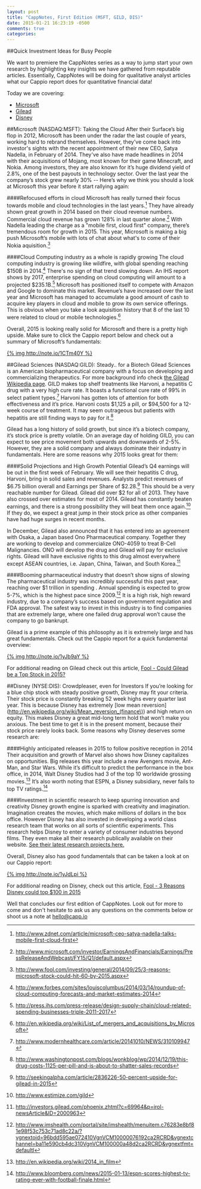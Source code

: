 ```yaml
---
layout: post
title: "CappNotes, First Edition (MSFT, GILD, DIS)"
date: 2015-01-21 16:23:19 -0500
comments: true
categories: 
---
```

##Quick Investment Ideas for Busy People

We want to premiere the CappNotes series as a way to jump start your own research by highlighting key insights we have gathered from reputable articles. Essentially, CappNotes will be doing for qualitative analyst articles what our Cappio report does for quantitative financial data!

Today we are covering: 

* [Microsoft](#msft)
* [Gilead](#gild)
* [Disney](#dis) 

##<a name="msft"></a>Microsoft (NASDAQ:MSFT): Taking the Cloud
After their Surface’s big flop in 2012, Microsoft has been under the radar the last couple of years, working hard to rebrand themselves. However, they've come back into investor's sights with the recent appointment of their new CEO, Satya Nadella, in February of 2014. They've also have made headlines in 2014 with their acquisitions of Mojang, most known for their game Minecraft, and Nokia. Among investors, they are also known for it’s huge dividend yield of 2.8%, one of the best payouts in technology sector. Over the last year the company’s stock grew nearly 30% -- Here’s why we think you should a look at Microsoft this year before it start rallying again:

####Refocused efforts in cloud
Microsoft has really turned their focus towards mobile and cloud technologies in the last years.[^1] They have already shown great growth in 2014 based on their cloud revenue numbers. Commercial cloud revenue has grown 128% in last quarter alone.[^2] With Nadella leading the charge as a "mobile first, cloud first" company, there’s tremendous room for growth in 2015. This year, Microsoft is making a big push Microsoft’s mobile with lots of chat about what's to come of their Nokia aquisition.[^3]

<!--more-->
####Cloud Computing industry as a whole is rapidly growing
The cloud computing industry is growing like wildfire, with global spending reaching $150B in 2014.[^4] There's no sign of that trend slowing down. An IHS report shows by 2017, enterprise spending on cloud computing will amount to a projected $235.1B.[^5] Microsoft has positioned itself to compete with Amazon and Google to dominate this market. Revenue’s have increased over the last year and Microsoft has managed to accumulate a good amount of cash to acquire key players in cloud and mobile to grow its own service offerings. This is obvious when you take a look  aquisition history that 8 of the last 10 were related to cloud or mobile technologies.[^6]

Overall, 2015 is looking really solid for Microsoft and there is a pretty high upside. Make sure to click the Cappio report below and check out a summary of Microsoft’s fundamentals:

[{% img http://note.io/1CTm40Y %}](http://www.capp.io/queries/new?query=MSFT)

[^1]: <http://www.zdnet.com/article/microsoft-ceo-satya-nadella-talks-mobile-first-cloud-first>
[^2]: <http://www.microsoft.com/investor/EarningsAndFinancials/Earnings/PressReleaseAndWebcast/FY15/Q1/default.aspx>
[^3]: <http://www.fool.com/investing/general/2014/09/25/3-reasons-microsoft-stock-could-hit-60-by-2015.aspx>
[^4]: <http://www.forbes.com/sites/louiscolumbus/2014/03/14/roundup-of-cloud-computing-forecasts-and-market-estimates-2014>
[^5]: <http://press.ihs.com/press-release/design-supply-chain/cloud-related-spending-businesses-triple-2011-2017>
[^6]: <http://en.wikipedia.org/wiki/List_of_mergers_and_acquisitions_by_Microsoft>

##<a name="gild"></a>Gilead Sciences (NASDAQ:GILD): Steady.. for a Biotech
Gilead Sciences is an American biopharmaceutical company with a focus on developing and commercializing therapeutics. For more background info check [the Gilead Wikipedia page](https://en.wikipedia.org/wiki/Gilead_Sciences). GILD makes top shelf treatments like Harvoni, a hepatitis C drug with a very high cure rate. It boasts a functional cure rate of 99% in select patient types.[^7] Harvoni has gotten lots of attention for both effectiveness and it’s price. Harvoni costs $1,125 a pill, or $94,500 for a 12-week course of treatment. It may seem outrageous but patients with hepatitis are still finding ways to pay for it.[^8]

[^7]: <http://www.modernhealthcare.com/article/20141010/NEWS/310109947>
[^8]: <http://www.washingtonpost.com/blogs/wonkblog/wp/2014/12/19/this-drug-costs-1125-per-pill-and-is-about-to-shatter-sales-records>

Gilead has a long history of solid growth, but since it’s a biotech company, it’s stock price is pretty volatile. On an average day of holding GILD, you can expect to see price movement both upwards and downwards of 2-5%. However, they are a solid company and always dominate their industry in fundamentals. Here are some reasons why 2015 looks great for them:

####Solid Projections and High Growth Potential
Gilead’s Q4 earnings will be out in the first week of February. We will see their hepatitis C drug, Harvoni, bring in solid sales and revenues. Analysts predict revenues of $6.75 billion overall and Earnings per Share of $2.28.[^9] This should be a very reachable number for Gilead. Gilead did over $2 for all of 2013. They have also crossed over estimates  for most of 2014. Gilead has constantly beaten earnings, and there is a strong possibility they will beat them once again.[^10] If they do, we expect a great jump in their stock price as other companies have had huge surges in recent months. 

[^9]: <http://seekingalpha.com/article/2836226-50-percent-upside-for-gilead-in-2015>
[^10]: <http://www.estimize.com/gild>

In December, Gilead also announced that it has entered into an agreement with Osaka, a Japan based Ono Pharmaceutical company. Together they are working to develop and commercialize ONO-4059 to treat B-Cell Malignancies. ONO will develop the drug and Gilead will pay for exclusive rights. Gilead will have exclusive rights to this drug almost everywhere except ASEAN countries, i.e. Japan, China, Taiwan, and South Korea.[^11]

[^11]: <http://investors.gilead.com/phoenix.zhtml?c=69964&p=irol-newsArticle&ID=2000963> 

####Booming pharmaceutical industry that doesn’t show signs of slowing
The pharmaceutical industry was incredibly successful this past year, reaching over $1 trillion in spending . Annual spending is expected to grow 5-7%, which is the highest pace since 2009.[^12] It is a high risk, high reward industry, due to a company’s success based on government regulation and FDA approval. The safest way to invest in this industry is to find companies that are extremely large, where one failed drug approval won’t cause the company to go bankrupt. 

[^12]: <http://www.imshealth.com/portal/site/imshealth/menuitem.c76283e8bf81e98f53c753c71ad8c22a/?vgnextoid=96bdd595ae072410VgnVCM10000076192ca2RCRD&vgnextchannel=ba11e590cb4dc310VgnVCM100000a48d2ca2RCRD&vgnextfmt=defaultl>

Gilead is a prime example of this philosophy as it is extremely large and has great fundamentals. Check out the Cappio report for a quick fundamental overview:

[{% img http://note.io/1yJb9aY %}](http://www.capp.io/queries/new?query=GILD)

For additional reading on Gilead check out this article, [Fool - Could Gilead be a Top Stock in 2015?](http://www.fool.com/investing/general/2014/12/22/could-gilead-sciences-inc-be-a-top-stock-in-2015.aspx)

##<a name="dis"></a>Disney (NYSE:DIS): Crowdpleaser, even for Investors
If you’re looking for a blue chip stock with steady positive growth, Disney may fit your criteria. Their stock price is constantly breaking 52 week highs every quarter last year. This is because Disney has extremely [low mean reversion](http://en.wikipedia.org/wiki/Mean_reversion_(finance\)) and high return on equity. This makes Disney a great mid-long term hold that won’t make you anxious. The best time to get it is in the present moment, because their stock price rarely looks back. Some reasons why Disney deserves some research are:

####Highly anticipated releases in 2015 to follow positive reception in 2014
Their acquisition and growth of Marvel also shows how Disney capitalizes on opportunities. Big releases this year include a new Avengers movie, Ant-Man, and Star Wars. While it’s difficult to predict the performance in the box office, in 2014, Walt Disney Studios had 3 of the top 10 worldwide grossing movies.[^13] It’s also worth noting that ESPN, a Disney subsidiary, never fails to top TV ratings.[^14]

[^13]: <http://en.wikipedia.org/wiki/2014_in_film>
[^14]: <http://www.bloomberg.com/news/2015-01-13/espn-scores-highest-tv-rating-ever-with-football-finale.html>

####Investment in scientific research to keep spurring innovation and creativity
Disney growth engine is sparked with creativity and imagination. Imagination creates the movies, which make millions of dollars in the box office. However Disney has also invested in developing a world class research team that works on all sorts of scientific experiments. This research helps Disney to enter a variety of consumer industries beyond films. They even make all their research publically available on their website. [See their latest research projects here.](http://www.disneyresearch.com/projects/)

Overall, Disney also has good fundamentals that can be taken a look at on our Cappio report:

[{% img http://note.io/1yJdLpi %}](http://www.capp.io/queries/new?query=DIS)

For additional reading on Disney, check out this article, [Fool - 3 Reasons Disney could top $100 in 2015](http://www.fool.com/investing/general/2014/12/09/3-reasons-walt-disney-co-stock-could-top-100-in-20.aspx)

Well that concludes our first edition of CappNotes. Look out for more to come and don't hesitate to ask us any questions on the comments below or shoot us a note at hello@capp.io